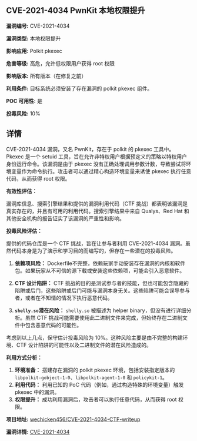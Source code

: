 ## CVE-2021-4034 PwnKit 本地权限提升

**漏洞编号:** CVE-2021-4034

**漏洞类型:** 本地权限提升

**影响应用:** Polkit pkexec

**危害等级:** 高危，允许低权限用户获得 root 权限

**影响版本:** 所有版本（在修复之前）

**利用条件:** 目标系统必须安装了存在漏洞的 polkit pkexec 组件。

**POC 可用性:** 是

**投毒风险:** 10%

## 详情

CVE-2021-4034 漏洞，又名 PwnKit，存在于 polkit 的 pkexec 工具中。Pkexec 是一个 setuid 工具，旨在允许非特权用户根据预定义的策略以特权用户身份运行命令。该漏洞是由于 pkexec 没有正确处理调用参数计数，导致尝试将环境变量作为命令执行。攻击者可以通过精心构造环境变量来诱使 pkexec 执行任意代码，从而获得 root 权限。

**有效性评估：**

漏洞库信息、搜索引擎结果和提供的漏洞利用代码（CTF 挑战）都表明该漏洞是真实存在的，并且有可用的利用代码。搜索引擎结果中来自 Qualys、Red Hat 和其他安全机构的报告证实了该漏洞的严重性和影响。

**投毒风险评估：**

提供的代码仓库是一个 CTF 挑战，旨在让参与者利用 CVE-2021-4034 漏洞。虽然代码本身是为了演示和学习目的而编写的，但存在一些潜在的投毒风险。

1.  **依赖项风险：** Dockerfile不完整，依赖玩家手动安装存在漏洞的内核和软件包。如果玩家从不可信的源下载或安装这些依赖项，可能会引入恶意软件。

2.  **CTF 设计陷阱：** CTF 挑战的目的是测试参与者的技能，但也可能包含隐藏的陷阱或后门，这些陷阱或后门可能与漏洞本身无关。这些陷阱可能会误导参与者，或者在不知情的情况下执行恶意代码。

3.  **`shelly.so`潜在风险：** `shelly.so` 被描述为 helper binary，但没有进行详细分析。虽然 CTF 挑战可能需要使用此二进制文件来完成，但始终存在二进制文件中包含恶意代码的可能性。

考虑到以上几点，保守估计投毒风险为 10%。这种风险主要是由不完整的构建环境、CTF 设计陷阱的可能性以及二进制文件的潜在风险造成的。

**利用方式分析：**

1.  **环境准备：** 搭建存在漏洞的 polkit pkexec 环境，包括安装指定版本的 `libpolkit-gobject-1-0`、`libpolkit-agent-1-0` 和 `policykit-1`。
2.  **利用代码：** 利用已知的 PoC 代码（例如，通过构造特殊的环境变量）触发 pkexec 中的漏洞。
3.  **权限提升：** 成功利用漏洞后，攻击者可以执行任意代码，从而获得 root 权限。

**项目地址:** [wechicken456/CVE-2021-4034-CTF-writeup](https://github.com/wechicken456/CVE-2021-4034-CTF-writeup)

**漏洞详情:** [CVE-2021-4034](https://nvd.nist.gov/vuln/detail/CVE-2021-4034)
